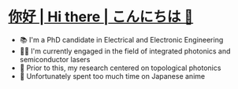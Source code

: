 # [你好 | Hi there | こんにちは 👋](https://nagato-d.github.io)

- 📚 I'm a PhD candidate in Electrical and Electronic Engineering
- 👷‍♂️ I'm currently engaged in the field of integrated photonics and semiconductor lasers
- 🔬 Prior to this, my research centered on topological photonics
- 🥰 Unfortunately spent too much time on Japanese anime
